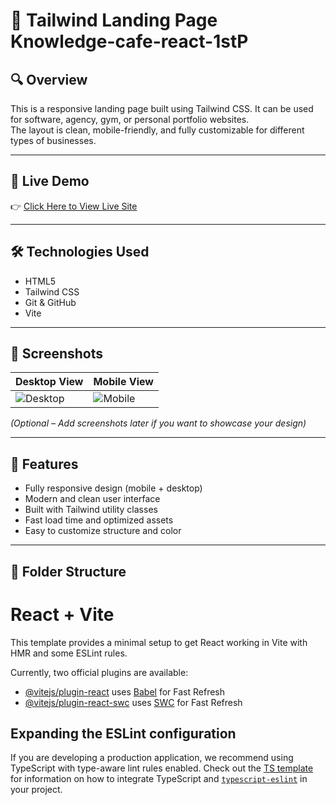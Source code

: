 # 📁 Tailwind Landing Page Knowledge-cafe-react-1stP

## 🔍 Overview
This is a responsive landing page built using Tailwind CSS. It can be used for software, agency, gym, or personal portfolio websites.  
The layout is clean, mobile-friendly, and fully customizable for different types of businesses.

---

## 🚀 Live Demo  
👉 [Click Here to View Live Site](https://normal-observation.surge.sh)

---

## 🛠️ Technologies Used

- HTML5  
- Tailwind CSS  
- Git & GitHub  
- Vite

---

## 📸 Screenshots

| Desktop View | Mobile View |
|--------------|-------------|
| ![Desktop](screenshot1.png) | ![Mobile](screenshot2.png) |

*(Optional – Add screenshots later if you want to showcase your design)*

---

## 🔧 Features

- Fully responsive design (mobile + desktop)
- Modern and clean user interface
- Built with Tailwind utility classes
- Fast load time and optimized assets
- Easy to customize structure and color

---

## 📁 Folder Structure



# React + Vite

This template provides a minimal setup to get React working in Vite with HMR and some ESLint rules.

Currently, two official plugins are available:

- [@vitejs/plugin-react](https://github.com/vitejs/vite-plugin-react/blob/main/packages/plugin-react) uses [Babel](https://babeljs.io/) for Fast Refresh
- [@vitejs/plugin-react-swc](https://github.com/vitejs/vite-plugin-react/blob/main/packages/plugin-react-swc) uses [SWC](https://swc.rs/) for Fast Refresh

## Expanding the ESLint configuration

If you are developing a production application, we recommend using TypeScript with type-aware lint rules enabled. Check out the [TS template](https://github.com/vitejs/vite/tree/main/packages/create-vite/template-react-ts) for information on how to integrate TypeScript and [`typescript-eslint`](https://typescript-eslint.io) in your project.
